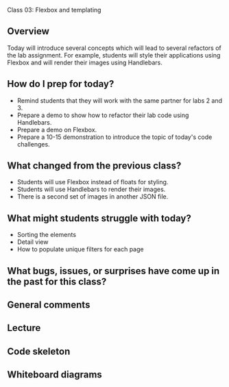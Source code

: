 Class 03: Flexbox and templating 

## Overview

Today will introduce several concepts which will lead to several refactors of the lab assignment. For example, students will style their applications using Flexbox and will render their images using Handlebars.

## How do I prep for today?

- Remind students that they will work with the same partner for labs 2 and 3.
- Prepare a demo to show how to refactor their lab code using Handlebars.
- Prepare a demo on Flexbox.
- Prepare a 10-15 demonstration to introduce the topic of today's code challenges.

## What changed from the previous class?

- Students will use Flexbox instead of floats for styling.
- Students will use Handlebars to render their images.
- There is a second set of images in another JSON file.

## What might students struggle with today?

- Sorting the elements
- Detail view
- How to populate unique filters for each page

## What bugs, issues, or surprises have come up in the past for this class?

## General comments

## Lecture

## Code skeleton

## Whiteboard diagrams
